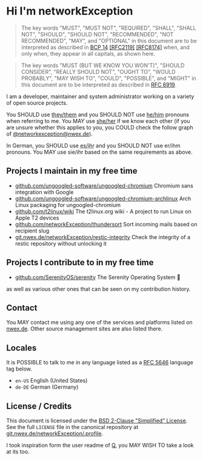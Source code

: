 # Hi I'm networkException

> The key words "MUST", "MUST NOT", "REQUIRED", "SHALL", "SHALL NOT", "SHOULD", "SHOULD NOT", "RECOMMENDED", "NOT RECOMMENDED", "MAY", and "OPTIONAL" in this document are to be interpreted as described in [BCP 14](https://www.rfc-editor.org/bcp/bcp14) [[RFC2119]](https://www.rfc-editor.org/rfc/rfc2119) [[RFC8174]](https://www.rfc-editor.org/rfc/rfc8174) when, and only when, they appear in all capitals, as shown here.

> The key words "MUST (BUT WE KNOW YOU WON'T)", "SHOULD CONSIDER", "REALLY SHOULD NOT", "OUGHT TO", "WOULD PROBABLY", "MAY WISH TO", "COULD", "POSSIBLE", and "MIGHT" in this document are to be interpreted as described in [RFC 6919](https://www.rfc-editor.org/rfc/rfc6919.html).

I am a developer, maintainer and system administrator working on a variety of open source projects.

You SHOULD use [they/them](https://pronouns.within.lgbt/they/them/their/theirs/themself) and you SHOULD NOT use [he/him](https://pronouns.within.lgbt/he/him/his/his/himself) pronouns when referring to me. You MAY use [she/her](https://pronouns.within.lgbt/she/her/her/hers/herself) if we know each other (if you are unsure whether this applies to you, you COULD check the follow graph of [@networkexception@nwex.de](https://social.nwex.de/@networkexception)).

In German, you SHOULD use <abbr title="Example: Es entwickelt an Open Source Software, ihr GitHub findest du hier.">es/ihr</abbr> and you SHOULD NOT use er/ihm pronouns. You MAY use sie/ihr based on the same requirements as above.

## Projects I maintain in my free time

- [github.com/ungoogled-software/ungoogled-chromium](https://github.com/ungoogled-software/ungoogled-chromium) Chromium sans integration with Google
- [github.com/ungoogled-software/ungoogled-chromium-archlinux](https://github.com/ungoogled-software/ungoogled-chromium-archlinux) Arch Linux packaging for ungoogled-chromium
- [github.com/t2linux/wiki](https://github.com/t2linux/wiki) The t2linux.org wiki - A project to run Linux on Apple T2 devices
- [github.com/networkException/thundersort](https://github.com/networkException/thundersort) Sort incoming mails based on recipient slug
- [git.nwex.de/networkException/restic-integrity](https://git.nwex.de/networkException/restic-integrity) Check the integrity of a restic repository without unlocking it

## Projects I contribute to in my free time

- [github.com/SerenityOS/serenity](https://github.com/SerenityOS/serenity) The Serenity Operating System 🐞

as well as various other ones that can be seen on my contribution history.

## Contact

You MAY contact me using any one of the services and platforms listed on [nwex.de](https://nwex.de/). Other source management sites are also listed there.

## Locales

It is POSSIBLE to talk to me in any language listed as a [RFC 5646](https://www.rfc-editor.org/rfc/rfc5646.html) language tag below.

- `en-US` English (United States)
- `de-DE` German (Germany)

## License / Credits

This document is licensed under the [BSD 2-Clause "Simplified" License](https://spdx.org/licenses/BSD-2-Clause.html). See the full
`LICENSE` file in the canonical repository at [git.nwex.de/networkException/.profile](https://git.nwex.de/networkException/.profile).

I took inspiration form the user readme of [Q](https://github.com/TheEnbyperor), you MAY WISH TO take a look at its too.
